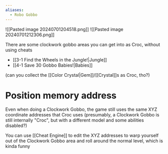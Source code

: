 ```yaml
---
aliases:
  - Robo Gobbo
---
```

![[Pasted image 20240701204518.png]]
![[Pasted image 20240701212306.png]]

There are some clockwork gobbo areas you can get into as Croc, without using cheats
- [[3-1 Find the Wheels in the Jungle!|Jungle]]
- [[4-1 Save 30 Gobbo Babies!|Babies]]

(can you collect the [[Color Crystal|Gem]]/[[Crystal]]s as Croc, tho?)
# Position memory address
Even when doing a Clockwork Gobbo, the game still uses the same XYZ coordinate addresses that Croc uses (presumably, a Clockwork Gobbo is still internally "Croc", but with a different model and some abilities disabled?)

You can use [[Cheat Engine]] to edit the XYZ addresses to warp yourself out of the Clockwork Gobbo area and roll around the normal level, which is kinda funny